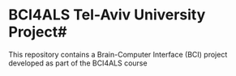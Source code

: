 # BCI4ALS Tel-Aviv University Project#

This repository contains a Brain-Computer Interface (BCI) project developed as part of the BCI4ALS course
